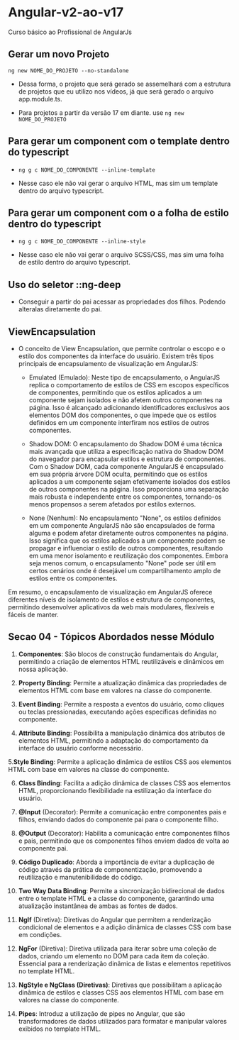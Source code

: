 # Angular-v2-ao-v17

Curso básico ao Profissional de AngularJs

## Gerar um novo Projeto

`ng new NOME_DO_PROJETO --no-standalone`

- Dessa forma, o projeto que será gerado se assemelhará com a estrutura de projetos que eu utilizo nos vídeos, já que será gerado o arquivo app.module.ts.

- Para projetos a partir da versão 17 em diante. use `ng new NOME_DO_PROJETO`

## Para gerar um component com o template dentro do typescript

- `ng g c NOME_DO_COMPONENTE --inline-template`

* Nesse caso ele não vai gerar o arquivo HTML, mas sim um template dentro do arquivo typescript.

## Para gerar um component com o a folha de estilo dentro do typescript

- `ng g c NOME_DO_COMPONENTE --inline-style`

* Nesse caso ele não vai gerar o arquivo SCSS/CSS, mas sim uma folha de estilo dentro do arquivo typescript.

## Uso do seletor ::ng-deep

- Conseguir a partir do pai acessar as propriedades dos filhos. Podendo alteralas diretamente do pai.

## ViewEncapsulation

- O conceito de View Encapsulation, que permite controlar o escopo e o estilo dos componentes da interface do usuário. Existem três tipos principais de encapsulamento de visualização em AngularJS:

  - Emulated (Emulado): Neste tipo de encapsulamento, o AngularJS replica o comportamento de estilos de CSS em escopos específicos de componentes, permitindo que os estilos aplicados a um componente sejam isolados e não afetem outros componentes na página. Isso é alcançado adicionando identificadores exclusivos aos elementos DOM dos componentes, o que impede que os estilos definidos em um componente interfiram nos estilos de outros componentes.

  - Shadow DOM: O encapsulamento do Shadow DOM é uma técnica mais avançada que utiliza a especificação nativa do Shadow DOM do navegador para encapsular estilos e estrutura de componentes. Com o Shadow DOM, cada componente AngularJS é encapsulado em sua própria árvore DOM oculta, permitindo que os estilos aplicados a um componente sejam efetivamente isolados dos estilos de outros componentes na página. Isso proporciona uma separação mais robusta e independente entre os componentes, tornando-os menos propensos a serem afetados por estilos externos.

  - None (Nenhum): No encapsulamento "None", os estilos definidos em um componente AngularJS não são encapsulados de forma alguma e podem afetar diretamente outros componentes na página. Isso significa que os estilos aplicados a um componente podem se propagar e influenciar o estilo de outros componentes, resultando em uma menor isolamento e reutilização dos componentes. Embora seja menos comum, o encapsulamento "None" pode ser útil em certos cenários onde é desejável um compartilhamento amplo de estilos entre os componentes.

Em resumo, o encapsulamento de visualização em AngularJS oferece diferentes níveis de isolamento de estilos e estrutura de componentes, permitindo desenvolver aplicativos da web mais modulares, flexíveis e fáceis de manter.

## Secao 04 - Tópicos Abordados nesse Módulo

1. **Componentes**: São blocos de construção fundamentais do Angular, permitindo a criação de elementos HTML reutilizáveis e dinâmicos em nossa aplicação.

2. **Property Binding**: Permite a atualização dinâmica das propriedades de elementos HTML com base em valores na classe do componente.

3. **Event Binding**: Permite a resposta a eventos do usuário, como cliques ou teclas pressionadas, executando ações específicas definidas no componente.

4. **Attribute Binding**: Possibilita a manipulação dinâmica dos atributos de elementos HTML, permitindo a adaptação do comportamento da interface do usuário conforme necessário.

5.**Style Binding**: Permite a aplicação dinâmica de estilos CSS aos elementos HTML com base em valores na classe do componente.

6. **Class Binding**: Facilita a adição dinâmica de classes CSS aos elementos HTML, proporcionando flexibilidade na estilização da interface do usuário.

7. **@Input** (Decorator): Permite a comunicação entre componentes pais e filhos, enviando dados do componente pai para o componente filho.

8. **@Output** (Decorator): Habilita a comunicação entre componentes filhos e pais, permitindo que os componentes filhos enviem dados de volta ao componente pai.

9. **Código Duplicado**: Aborda a importância de evitar a duplicação de código através da prática de componentização, promovendo a reutilização e manutenibilidade do código.

10. **Two Way Data Binding**: Permite a sincronização bidirecional de dados entre o template HTML e a classe do componente, garantindo uma atualização instantânea de ambas as fontes de dados.

11. **NgIf** (Diretiva): Diretivas do Angular que permitem a renderização condicional de elementos e a adição dinâmica de classes CSS com base em condições.

12. **NgFor** (Diretiva): Diretiva utilizada para iterar sobre uma coleção de dados, criando um elemento no DOM para cada item da coleção. Essencial para a renderização dinâmica de listas e elementos repetitivos no template HTML.

13. **NgStyle e NgClass (Diretivas)**: Diretivas que possibilitam a aplicação dinâmica de estilos e classes CSS aos elementos HTML com base em valores na classe do componente.

14. **Pipes**: Introduz a utilização de pipes no Angular, que são transformadores de dados utilizados para formatar e manipular valores exibidos no template HTML.
